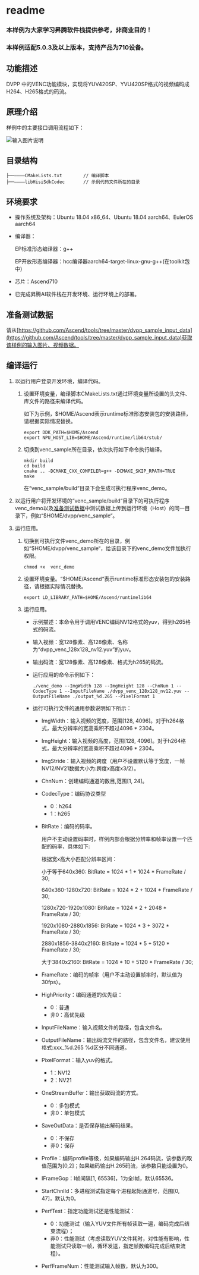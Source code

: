 # readme<a name="ZH-CN_TOPIC_0000001072980318"></a>

### 本样例为大家学习昇腾软件栈提供参考，非商业目的！
### 本样例适配5.0.3及以上版本，支持产品为710设备。


## 功能描述<a name="section09679311389"></a>

DVPP 中的VENC功能模块，实现将YUV420SP、YVU420SP格式的视频编码成H264、H265格式的码流。

## 原理介绍<a name="section19985135703818"></a>

样例中的主要接口调用流程如下：

![输入图片说明](https://images.gitee.com/uploads/images/2020/1225/093425_701f9326_8492653.png "zh-cn_image_0000001073477178.png")

## 目录结构<a name="section86232112399"></a>

```
├──————CMakeLists.txt        // 编译脚本
├──————libHisiSdkCodec       // 示例代码文件所在的目录
```

## 环境要求<a name="section10528164623911"></a>

-   操作系统及架构：Ubuntu 18.04 x86\_64、Ubuntu 18.04 aarch64、EulerOS aarch64
-   编译器：

    EP标准形态编译器：g++

    EP开放形态编译器：hcc编译器aarch64-target-linux-gnu-g++\(在toolkit包中\)

-   芯片：Ascend710
-   已完成昇腾AI软件栈在开发环境、运行环境上的部署。

## 准备测试数据<a name="section13765133092318"></a>

请从[https://github.com/Ascend/tools/tree/master/dvpp_sample_input_data](https://github.com/Ascend/tools/tree/master/dvpp_sample_input_data)获取该样例的输入图片、视频数据。

## 编译运行<a name="section3789175815018"></a>

1. 以运行用户登录开发环境，编译代码。
   1. 设置环境变量，编译脚本CMakeLists.txt通过环境变量所设置的头文件、库文件的路径来编译代码。

      如下为示例，$HOME/Ascend表示runtime标准形态安装包的安装路径，请根据实际情况替换。

      ```
      export DDK_PATH=$HOME/Ascend
      export NPU_HOST_LIB=$HOME/Ascend/runtime/lib64/stub/
      ```

    2. 切换到venc\_sample所在目录，依次执行如下命令执行编译。

       ```
       mkdir build
       cd build
       cmake .. -DCMAKE_CXX_COMPILER=g++ -DCMAKE_SKIP_RPATH=TRUE
       make
       ```

       在“venc\_sample/build“目录下会生成可执行程序venc\_demo。



2. 以运行用户将开发环境的“venc\_sample/build“目录下的可执行程序venc\_demo以及[准备测试数据](#section13765133092318)中测试数据上传到运行环境（Host）的同一目录下，例如“$HOME/dvpp/venc\_sample“。

3. 运行应用。

   1. 切换到可执行文件venc\_demo所在的目录，例如“$HOME/dvpp/venc\_sample“，给该目录下的venc\_demo文件加执行权限。

      ```
      chmod +x  venc_demo
      ```

   2. 设置环境变量。“$HOME/Ascend“表示runtime标准形态安装包的安装路径，请根据实际情况替换。

      ```
      export LD_LIBRARY_PATH=$HOME/Ascend/runtimelib64
      ```

   3. <a name="li163081446764"></a>运行应用。

      - 示例描述：本命令用于调用VENC编码NV12格式的yuv，得到h265格式的码流。

      - 输入视频：宽128像素、高128像素、名称为“dvpp\_venc\_128x128\_nv12.yuv”的yuv。

      - 输出码流：宽128像素、高128像素、格式为h265的码流。

      - 运行应用的命令示例如下：

        ```
        ./venc_demo --ImgWidth 128 --ImgHeight 128 --ChnNum 1 --CodecType 1 --InputFileName ./dvpp_venc_128x128_nv12.yuv --OutputFileName ./output_%d.265 --PixelFormat 1
        ```

      - 运行可执行文件的通用参数说明如下所示：

        - ImgWidth：输入视频的宽度，范围\[128, 4096\]。对于h264格式，最大分辨率的宽高乘积不超过4096 \* 2304。

        - ImgHeight：输入视频的高度，范围\[128, 4096\]。对于h264格式，最大分辨率的宽高乘积不超过4096 \* 2304。

        - ImgStride：输入视频的跨度（用户不设置默认等于宽度，一帧NV12/NV21数据大小为:跨度x高度x3/2）。

        - ChnNum：创建编码通道的数目,范围\[1, 24\]。

        - CodecType：编码协议类型

          - 0：h264
          - 1：h265

        - BitRate：编码的码率。

          用户不主动设置码率时，样例内部会根据分辨率和帧率设置一个匹配的码率，具体如下:

          根据宽x高大小匹配分辨率区间：

          小于等于640x360:           BitRate = 1024 \* 1 + 1024 \* FrameRate / 30;

          640x360-1280x720:       BitRate = 1024 \* 2 + 1024 \* FrameRate / 30;

          1280x720-1920x1080:   BitRate = 1024 \* 2 + 2048 \* FrameRate / 30;

          1920x1080-2880x1856: BitRate = 1024 \* 3 + 3072 \* FrameRate / 30;

          2880x1856-3840x2160: BitRate = 1024 \* 5 + 5120 \* FrameRate / 30;

          大于3840x2160:               BitRate = 1024 \* 10 + 5120 \* FrameRate / 30;

        - FrameRate：编码的帧率（用户不主动设置帧率时，默认值为30fps）。

        - HighPriority：编码通道的优先级：

          - 0：普通
          - 非0：高优先级

        - InputFileName：输入视频文件的路径，包含文件名。

        - OutputFileName：输出码流文件的路径，包含文件名，建议使用格式:xxx\_%d.265 %d区分不同通道。

        - PixelFormat：输入yuv的格式。

          - 1：NV12
          - 2：NV21

        - OneStreamBuffer：输出获取码流的方式。

          - 0：多包模式
          - 非0：单包模式

        - SaveOutData：是否保存输出解码结果。

          - 0：不保存
          - 非0：保存

        - Profile：编码profile等级，如果编码输出H.264码流，该参数的取值范围为\[0,2\]；如果编码输出H.265码流，该参数只能设置为0。

        - IFrameGop：I帧间隔\[1, 65536‬\]，1为全I帧，默认65536。

        - StartChnlId：多进程测试指定每个进程起始通道号，范围\[0, 47\]，默认为0。

        - PerfTest：指定功能测试还是性能测试：

          - 0：功能测试（输入YUV文件所有帧读取一遍，编码完成后结束流程）；
          - 非0：性能测试（考虑读取YUV文件耗时，对性能有影响，性能测试只读取一帧，循环发送，指定帧数编码完成后结束流程）。

        - PerfFrameNum：性能测试输入帧数，默认为300。

   







